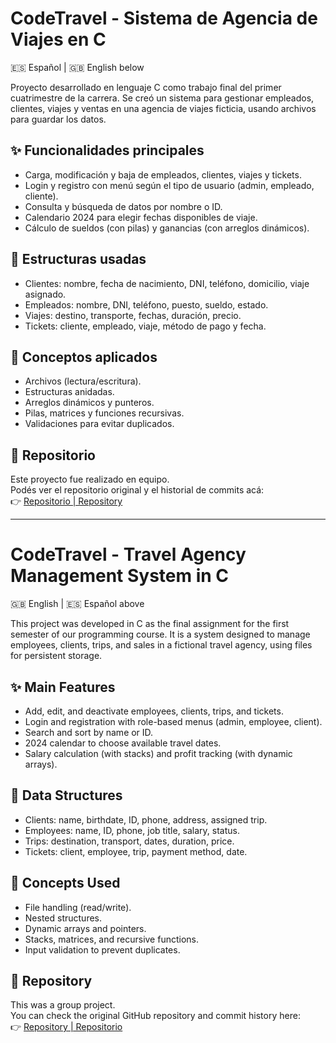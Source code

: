 # CodeTravel - Sistema de Agencia de Viajes en C  
🇪🇸 Español | 🇬🇧 English below

Proyecto desarrollado en lenguaje C como trabajo final del primer cuatrimestre de la carrera. Se creó un sistema para gestionar empleados, clientes, viajes y ventas en una agencia de viajes ficticia, usando archivos para guardar los datos.

## ✨ Funcionalidades principales

- Carga, modificación y baja de empleados, clientes, viajes y tickets.  
- Login y registro con menú según el tipo de usuario (admin, empleado, cliente).  
- Consulta y búsqueda de datos por nombre o ID.  
- Calendario 2024 para elegir fechas disponibles de viaje.  
- Cálculo de sueldos (con pilas) y ganancias (con arreglos dinámicos).  

## 🧱 Estructuras usadas

- Clientes: nombre, fecha de nacimiento, DNI, teléfono, domicilio, viaje asignado.  
- Empleados: nombre, DNI, teléfono, puesto, sueldo, estado.  
- Viajes: destino, transporte, fechas, duración, precio.  
- Tickets: cliente, empleado, viaje, método de pago y fecha.  

## 🧠 Conceptos aplicados

- Archivos (lectura/escritura).  
- Estructuras anidadas.  
- Arreglos dinámicos y punteros.  
- Pilas, matrices y funciones recursivas.  
- Validaciones para evitar duplicados.  

## 🔗 Repositorio

Este proyecto fue realizado en equipo.  
Podés ver el repositorio original y el historial de commits acá:  
👉 [Repositorio | Repository](https://github.com/Brenda2310/TP-FINAL-PROG)

---

# CodeTravel - Travel Agency Management System in C  
🇬🇧 English | 🇪🇸 Español above

This project was developed in C as the final assignment for the first semester of our programming course. It is a system designed to manage employees, clients, trips, and sales in a fictional travel agency, using files for persistent storage.

## ✨ Main Features

- Add, edit, and deactivate employees, clients, trips, and tickets.  
- Login and registration with role-based menus (admin, employee, client).  
- Search and sort by name or ID.  
- 2024 calendar to choose available travel dates.  
- Salary calculation (with stacks) and profit tracking (with dynamic arrays).  

## 🧱 Data Structures

- Clients: name, birthdate, ID, phone, address, assigned trip.  
- Employees: name, ID, phone, job title, salary, status.  
- Trips: destination, transport, dates, duration, price.  
- Tickets: client, employee, trip, payment method, date.  

## 🧠 Concepts Used

- File handling (read/write).  
- Nested structures.  
- Dynamic arrays and pointers.  
- Stacks, matrices, and recursive functions.  
- Input validation to prevent duplicates.  

## 🔗 Repository

This was a group project.  
You can check the original GitHub repository and commit history here:  
👉 [Repository | Repositorio](https://github.com/Brenda2310/TP-FINAL-PROG)

